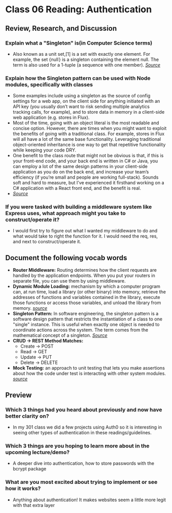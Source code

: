 # Class 06 Reading: Authentication

## Review, Research, and Discussion

### Explain what a "Singleton" is(in Computer Science terms)

- Also known as a unit set,[1] is a set with exactly one element. For example, the set {null } is a singleton containing the element null. The term is also used for a 1-tuple (a sequence with one member). *[Source](https://en.wikipedia.org/wiki/Singleton_(mathematics))*

### Explain how the Singleton pattern can be used with Node modules, specifically with classes

- Some examples include using a singleton as the source of config settings for a web app, on the client side for anything initiated with an API key (you usually don’t want to risk sending multiple analytics tracking calls, for example), and to store data in memory in a client-side web application (e.g. stores in Flux).
- Most of the time, going with an object literal is the most readable and concise option. However, there are times when you might want to exploit the benefits of going with a traditional class. For example, stores in Flux will all have a lot of the same base functionality. Leveraging traditional object-oriented inheritance is one way to get that repetitive functionality while keeping your code DRY.
- One benefit to the class route that might not be obvious is that, if this is your front-end code, and your back end is written in C# or Java, you can employ a lot of the same design patterns in your client-side application as you do on the back end, and increase your team’s efficiency (if you’re small and people are working full-stack). Sounds soft and hard to measure, but I’ve experienced it firsthand working on a C# application with a React front end, and the benefit is real.
- *[Source](https://www.sitepoint.com/javascript-design-patterns-singleton/)*

### If you were tasked with building a middleware system like Express uses, what approach might you take to construct/operate it?

- I would first try to figure out what I wanted my middleware to do and what would take to right the function for it. I would need the req, res, and next to construct/operate it.

## Document the following vocab words

- **Router Middleware:** Routing determines how the client requests are handled by the application endpoints. When you put your routers in separate file, you can use them by using middleware.
- **Dynamic Module Loading:**  mechanism by which a computer program can, at run time, load a library (or other binary) into memory, retrieve the addresses of functions and variables contained in the library, execute those functions or access those variables, and unload the library from memory. *[source](https://en.wikipedia.org/wiki/Dynamic_loading)*
- **Singleton Pattern:** In software engineering, the singleton pattern is a software design pattern that restricts the instantiation of a class to one "single" instance. This is useful when exactly one object is needed to coordinate actions across the system. The term comes from the mathematical concept of a singleton. *[Source](https://en.wikipedia.org/wiki/Singleton_pattern#:~:text=In%20software%20engineering%2C%20the%20singleton,mathematical%20concept%20of%20a%20singleton.)*
- **CRUD -> REST Method Matches:**
  - Create -> POST
  - Read -> GET
  - Update -> PUT
  - Delete -> DELETE
- **Mock Testing:** an approach to unit testing that lets you make assertions about how the code under test is interacting with other system modules. *[source](https://devopedia.org/mock-testing#:~:text=Mock%20testing%20is%20an%20approach,behaviour%20of%20the%20real%20ones.)*

## Preview

### Which 3 things had you heard about previously and now have better clarity on?

- In my 301 class we did a few projects using Auth0 so it is interesting in seeing other types of authentication in these readings/guidelines. 

### Which 3 things are you hoping to learn more about in the upcoming lecture/demo?

- A deeper dive into authentication, how to store passwords with the bcrypt package

### What are you most excited about trying to implement or see how it works?

- Anything about authentication! It makes websites seem a little more legit with that extra layer
